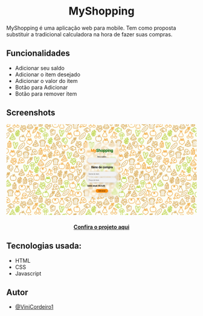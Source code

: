 
<h1 align="center"> MyShopping </h1>

MyShopping é uma aplicação web para mobile. Tem como proposta substituir a tradicional calculadora na hora de fazer suas compras.

## Funcionalidades

- Adicionar seu saldo
- Adicionar o item desejado
- Adicionar o valor do item
- Botão para Adicionar
- Botão para remover item


## Screenshots

<img src="src/img/screenshot MyShopping.jpg" alt="Imagem do projeto">

<h4 align="center"><a href="vini-myshopping.netlify.app" target="_blank" >Confira o projeto aqui</a></h4>

## Tecnologias usada:

- HTML
- CSS
- Javascript

## Autor

- [@ViniCordeiro1](https://github.com/ViniCordeiro1)

